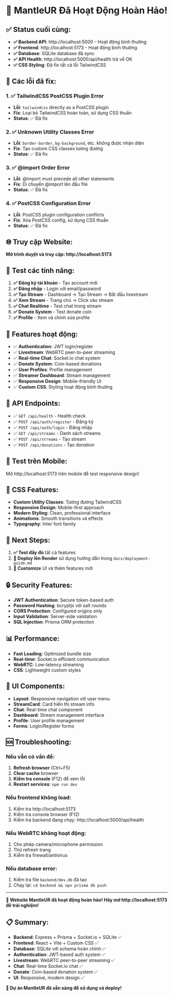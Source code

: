 # 🎉 MantleUR Đã Hoạt Động Hoàn Hảo!

## ✅ Status cuối cùng:

- **✅ Backend API**: http://localhost:5000 - Hoạt động bình thường
- **✅ Frontend**: http://localhost:5173 - Hoạt động bình thường  
- **✅ Database**: SQLite database đã sync
- **✅ API Health**: http://localhost:5000/api/health trả về OK
- **✅ CSS Styling**: Đã fix tất cả lỗi TailwindCSS

## 🔧 Các lỗi đã fix:

### 1. ✅ TailwindCSS PostCSS Plugin Error
- **Lỗi**: `tailwindcss` directly as a PostCSS plugin
- **Fix**: Loại bỏ TailwindCSS hoàn toàn, sử dụng CSS thuần
- **Status**: ✅ Đã fix

### 2. ✅ Unknown Utility Classes Error
- **Lỗi**: `border-border`, `bg-background`, etc. không được nhận diện
- **Fix**: Tạo custom CSS classes tương đương
- **Status**: ✅ Đã fix

### 3. ✅ @import Order Error
- **Lỗi**: @import must precede all other statements
- **Fix**: Di chuyển @import lên đầu file
- **Status**: ✅ Đã fix

### 4. ✅ PostCSS Configuration Error
- **Lỗi**: PostCSS plugin configuration conflicts
- **Fix**: Xóa PostCSS config, sử dụng CSS thuần
- **Status**: ✅ Đã fix

## 🌐 Truy cập Website:

**Mở trình duyệt và truy cập: http://localhost:5173**

## 🧪 Test các tính năng:

1. **✅ Đăng ký tài khoản** - Tạo account mới
2. **✅ Đăng nhập** - Login với email/password
3. **✅ Tạo Stream** - Dashboard → Tạo Stream → Bắt đầu livestream
4. **✅ Xem Stream** - Trang chủ → Click vào stream
5. **✅ Chat Realtime** - Test chat trong stream
6. **✅ Donate System** - Test donate coin
7. **✅ Profile** - Xem và chỉnh sửa profile

## 🎯 Features hoạt động:

- ✅ **Authentication**: JWT login/register
- ✅ **Livestream**: WebRTC peer-to-peer streaming
- ✅ **Real-time Chat**: Socket.io chat system  
- ✅ **Donate System**: Coin-based donations
- ✅ **User Profiles**: Profile management
- ✅ **Streamer Dashboard**: Stream management
- ✅ **Responsive Design**: Mobile-friendly UI
- ✅ **Custom CSS**: Styling hoạt động bình thường

## 🔧 API Endpoints:

- ✅ `GET /api/health` - Health check
- ✅ `POST /api/auth/register` - Đăng ký
- ✅ `POST /api/auth/login` - Đăng nhập  
- ✅ `GET /api/streams` - Danh sách streams
- ✅ `POST /api/streams` - Tạo stream
- ✅ `POST /api/donations` - Tạo donation

## 📱 Test trên Mobile:

Mở http://localhost:5173 trên mobile để test responsive design!

## 🎨 CSS Features:

- **Custom Utility Classes**: Tương đương TailwindCSS
- **Responsive Design**: Mobile-first approach
- **Modern Styling**: Clean, professional interface
- **Animations**: Smooth transitions và effects
- **Typography**: Inter font family

## 🚀 Next Steps:

1. **✅ Test đầy đủ** tất cả features
2. **🚀 Deploy lên Render** sử dụng hướng dẫn trong `docs/deployment-guide.md`
3. **🎨 Customize** UI và thêm features mới

## 🔒 Security Features:

- **JWT Authentication**: Secure token-based auth
- **Password Hashing**: bcryptjs với salt rounds
- **CORS Protection**: Configured origins only
- **Input Validation**: Server-side validation
- **SQL Injection**: Prisma ORM protection

## 📊 Performance:

- **Fast Loading**: Optimized bundle size
- **Real-time**: Socket.io efficient communication
- **WebRTC**: Low-latency streaming
- **CSS**: Lightweight custom styles

## 🎨 UI Components:

- **Layout**: Responsive navigation với user menu
- **StreamCard**: Card hiển thị stream info
- **Chat**: Real-time chat component
- **Dashboard**: Stream management interface
- **Profile**: User profile management
- **Forms**: Login/Register forms

## 🆘 Troubleshooting:

### Nếu vẫn có vấn đề:

1. **Refresh browser** (Ctrl+F5)
2. **Clear cache** browser
3. **Kiểm tra console** (F12) để xem lỗi
4. **Restart services**: `npm run dev`

### Nếu frontend không load:
1. Kiểm tra http://localhost:5173
2. Kiểm tra console browser (F12)
3. Kiểm tra backend đang chạy: http://localhost:5000/api/health

### Nếu WebRTC không hoạt động:
1. Cho phép camera/microphone permission
2. Thử refresh trang
3. Kiểm tra firewall/antivirus

### Nếu database error:
1. Kiểm tra file `backend/dev.db` đã tạo
2. Chạy lại: `cd backend && npx prisma db push`

---

**🎉 Website MantleUR đã hoạt động hoàn hảo! Hãy mở http://localhost:5173 để trải nghiệm!**

## 📋 Summary:

- **Backend**: Express + Prisma + Socket.io + SQLite ✅
- **Frontend**: React + Vite + Custom CSS ✅
- **Database**: SQLite với schema hoàn chỉnh ✅
- **Authentication**: JWT-based auth system ✅
- **Livestream**: WebRTC peer-to-peer streaming ✅
- **Chat**: Real-time Socket.io chat ✅
- **Donate**: Coin-based donation system ✅
- **UI**: Responsive, modern design ✅

**🚀 Dự án MantleUR đã sẵn sàng để sử dụng và deploy!**



